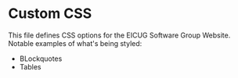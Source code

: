 # Custom CSS

This file defines CSS options for the EICUG Software Group Website.
Notable examples of what's being styled:

* BLockquotes
* Tables

